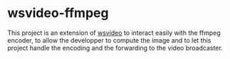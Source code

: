 
# wsvideo-ffmpeg

This project is an extension of [wsvideo](https://github.com/ert-tiroir/wsserver-video) to interact easily with the ffmpeg encoder, to allow the developper to compute the image and to let this project handle the encoding and the forwarding to the video broadcaster.
